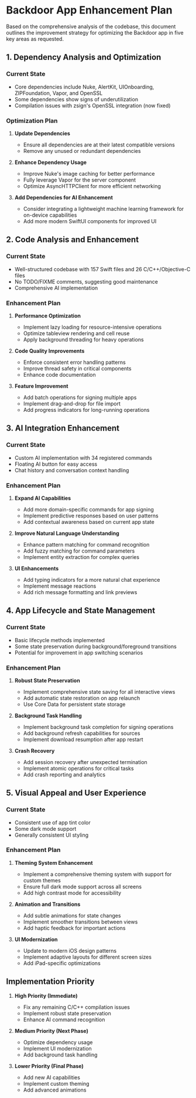 # Backdoor App Enhancement Plan

Based on the comprehensive analysis of the codebase, this document outlines the improvement strategy for optimizing the Backdoor app in five key areas as requested.

## 1. Dependency Analysis and Optimization

### Current State
- Core dependencies include Nuke, AlertKit, UIOnboarding, ZIPFoundation, Vapor, and OpenSSL
- Some dependencies show signs of underutilization
- Compilation issues with zsign's OpenSSL integration (now fixed)

### Optimization Plan
1. **Update Dependencies**
   - Ensure all dependencies are at their latest compatible versions
   - Remove any unused or redundant dependencies

2. **Enhance Dependency Usage**
   - Improve Nuke's image caching for better performance
   - Fully leverage Vapor for the server component
   - Optimize AsyncHTTPClient for more efficient networking

3. **Add Dependencies for AI Enhancement**
   - Consider integrating a lightweight machine learning framework for on-device capabilities
   - Add more modern SwiftUI components for improved UI

## 2. Code Analysis and Enhancement

### Current State
- Well-structured codebase with 157 Swift files and 26 C/C++/Objective-C files
- No TODO/FIXME comments, suggesting good maintenance
- Comprehensive AI implementation

### Enhancement Plan
1. **Performance Optimization**
   - Implement lazy loading for resource-intensive operations
   - Optimize tableview rendering and cell reuse
   - Apply background threading for heavy operations

2. **Code Quality Improvements**
   - Enforce consistent error handling patterns
   - Improve thread safety in critical components
   - Enhance code documentation

3. **Feature Improvement**
   - Add batch operations for signing multiple apps
   - Implement drag-and-drop for file import
   - Add progress indicators for long-running operations

## 3. AI Integration Enhancement

### Current State
- Custom AI implementation with 34 registered commands
- Floating AI button for easy access
- Chat history and conversation context handling

### Enhancement Plan
1. **Expand AI Capabilities**
   - Add more domain-specific commands for app signing
   - Implement predictive responses based on user patterns
   - Add contextual awareness based on current app state

2. **Improve Natural Language Understanding**
   - Enhance pattern matching for command recognition
   - Add fuzzy matching for command parameters
   - Implement entity extraction for complex queries

3. **UI Enhancements**
   - Add typing indicators for a more natural chat experience
   - Implement message reactions
   - Add rich message formatting and link previews

## 4. App Lifecycle and State Management

### Current State
- Basic lifecycle methods implemented
- Some state preservation during background/foreground transitions
- Potential for improvement in app switching scenarios

### Enhancement Plan
1. **Robust State Preservation**
   - Implement comprehensive state saving for all interactive views
   - Add automatic state restoration on app relaunch
   - Use Core Data for persistent state storage

2. **Background Task Handling**
   - Implement background task completion for signing operations
   - Add background refresh capabilities for sources
   - Implement download resumption after app restart

3. **Crash Recovery**
   - Add session recovery after unexpected termination
   - Implement atomic operations for critical tasks
   - Add crash reporting and analytics

## 5. Visual Appeal and User Experience

### Current State
- Consistent use of app tint color
- Some dark mode support
- Generally consistent UI styling

### Enhancement Plan
1. **Theming System Enhancement**
   - Implement a comprehensive theming system with support for custom themes
   - Ensure full dark mode support across all screens
   - Add high contrast mode for accessibility

2. **Animation and Transitions**
   - Add subtle animations for state changes
   - Implement smoother transitions between views
   - Add haptic feedback for important actions

3. **UI Modernization**
   - Update to modern iOS design patterns
   - Implement adaptive layouts for different screen sizes
   - Add iPad-specific optimizations

## Implementation Priority

1. **High Priority (Immediate)**
   - Fix any remaining C/C++ compilation issues
   - Implement robust state preservation
   - Enhance AI command recognition

2. **Medium Priority (Next Phase)**
   - Optimize dependency usage
   - Implement UI modernization
   - Add background task handling

3. **Lower Priority (Final Phase)**
   - Add new AI capabilities
   - Implement custom theming
   - Add advanced animations
